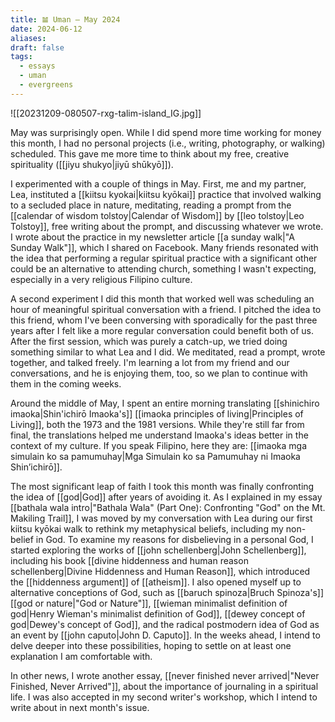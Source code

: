 ```yaml
---
title: 𝌡 Uman — May 2024
date: 2024-06-12
aliases: 
draft: false
tags:
  - essays
  - uman
  - evergreens
---
```

![[20231209-080507-rxg-talim-island_IG.jpg]]

May was surprisingly open. While I did spend more time working for money this month, I had no personal projects (i.e., writing, photography, or walking) scheduled. This gave me more time to think about my free, creative spirituality ([[jiyu shukyo|jiyū shūkyō]]).

I experimented with a couple of things in May. First, me and my partner, Lea, instituted a [[kiitsu kyokai|kiitsu kyōkai]] practice that involved walking to a secluded place in nature, meditating, reading a prompt from the [[calendar of wisdom tolstoy|Calendar of Wisdom]] by [[leo tolstoy|Leo Tolstoy]], free writing about the prompt, and discussing whatever we wrote. I wrote about the practice in my newsletter article [[a sunday walk|"A Sunday Walk"]], which I shared on Facebook. Many friends resonated with the idea that performing a regular spiritual practice with a significant other could be an alternative to attending church, something I wasn't expecting, especially in a very religious Filipino culture.

A second experiment I did this month that worked well was scheduling an hour of meaningful spiritual conversation with a friend. I pitched the idea to this friend, whom I've been conversing with sporadically for the past three years after I felt like a more regular conversation could benefit both of us. After the first session, which was purely a catch-up, we tried doing something similar to what Lea and I did. We meditated, read a prompt, wrote together, and talked freely. I'm learning a lot from my friend and our conversations, and he is enjoying them, too, so we plan to continue with them in the coming weeks.

Around the middle of May, I spent an entire morning translating [[shinichiro imaoka|Shin'ichirō Imaoka's]] [[imaoka principles of living|Principles of Living]], both the 1973 and the 1981 versions. While they're still far from final, the translations helped me understand Imaoka's ideas better in the context of my culture. If you speak Filipino, here they are: [[imaoka mga simulain ko sa pamumuhay|Mga Simulain ko sa Pamumuhay ni Imaoka Shin’ichirō]].

The most significant leap of faith I took this month was finally confronting the idea of [[god|God]] after years of avoiding it. As I explained in my essay [[bathala wala intro|"Bathala Wala" (Part One): Confronting "God" on the Mt. Makiling Trail]], I was moved by my conversation with Lea during our first kiitsu kyōkai walk to rethink my metaphysical beliefs, including my non-belief in God. To examine my reasons for disbelieving in a personal God, I started exploring the works of [[john schellenberg|John Schellenberg]], including his book [[divine hiddenness and human reason schellenberg|Divine Hiddenness and Human Reason]], which introduced the [[hiddenness argument]] of [[atheism]]. I also opened myself up to alternative conceptions of God, such as [[baruch spinoza|Bruch Spinoza's]] [[god or nature|"God or Nature"]], [[wieman minimalist definition of god|Henry Wieman's minimalist definition of God]], [[dewey concept of god|Dewey's concept of God]], and the radical postmodern idea of God as an event by [[john caputo|John D. Caputo]]. In the weeks ahead, I intend to delve deeper into these possibilities, hoping to settle on at least one explanation I am comfortable with.

In other news, I wrote another essay, [[never finished never arrived|"Never Finished, Never Arrived"]], about the importance of journaling in a spiritual life. I was also accepted in my second writer's workshop, which I intend to write about in next month's issue.